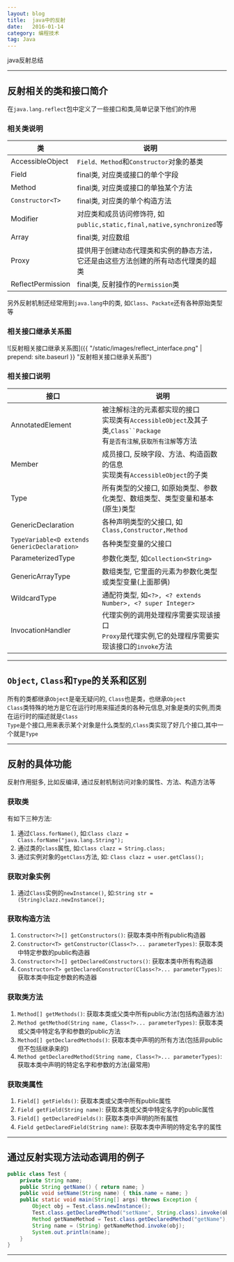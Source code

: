 ```yaml
---
layout: blog
title:  java中的反射
date:   2016-01-14
category: 编程技术
tag: Java
---
```

java反射总结



*****
## 反射相关的类和接口简介
在`java.lang.reflect`包中定义了一些接口和类,简单记录下他们的作用

### 相关类说明

| 类                    | 说明            |
|-------------------------|---------------------|
| AccessibleObject        | `Field、Method`和`Constructor`对象的基类 |
| Field                   | final类, 对应类或接口的单个字段 |
| Method                  | final类, 对应类或接口的单独某个方法 |
| `Constructor<T>`        | final类, 对应类的单个构造方法 |
| Modifier                | 对应类和成员访问修饰符, 如`public,static,final,native,synchronized`等 |
| Array                   | final类, 对应数组 |
| Proxy                   | 提供用于创建动态代理类和实例的静态方法，它还是由这些方法创建的所有动态代理类的超类 |
| ReflectPermission       | final类, 反射操作的`Permission`类 |
另外反射机制还经常用到`java.lang`中的类, 如`Class`、`Packate`还有各种原始类型等

### 相关接口继承关系图
![反射相关接口继承关系图]({{ "/static/images/reflect_interface.png"  | prepend: site.baseurl }} "反射相关接口继承关系图")
### 相关接口说明

| 接口                    | 说明            |
|-------------------------|---------------------|
| AnnotatedElement        | 被注解标注的元素都实现的接口<br> 实现类有`AccessibleObject`及其子类,`Class``Package`<br> 有`是否有注解`,`获取所有注解`等方法 |
| Member                  | 成员接口, 反映字段、方法、构造函数的信息<br> 实现类有`AccessibleObject`的子类 |
| Type                    | 所有类型的父接口, 如原始类型、参数化类型、数组类型、类型变量和基本(原生)类型 |
| GenericDeclaration      | 各种声明类型的父接口, 如`Class,Constructor,Method` |
| `TypeVariable<D extends GenericDeclaration>` | 各种类型变量的父接口 |
| ParameterizedType       | 参数化类型, 如`Collection<String>`  |
| GenericArrayType        | 数组类型, 它里面的元素为参数化类型或类型变量(上面那俩)  |
| WildcardType            | 通配符类型, 如`<?>, <? extends Number>, <? super Integer>`|
| InvocationHandler       | 代理实例的调用处理程序需要实现该接口<br> `Proxy`是代理实例,它的处理程序需要实现该接口的`invoke`方法 |

*****
## `Object`, `Class`和`Type`的关系和区别
所有的类都继承`Object`是毫无疑问的, `Class`也是类，也继承`Object`  
`Class`类特殊的地方是它在运行时用来描述类的各种元信息,对象是类的实例,而类在运行时的描述就是`Class`  
`Type`是个接口,用来表示某个对象是什么类型的,`Class`类实现了好几个接口,其中一个就是`Type`


*****
## 反射的具体功能
反射作用挺多, 比如反编译, 通过反射机制访问对象的属性、方法、构造方法等
### 获取类
有如下三种方法:
1. 通过`Class.forName()`, 如:`Class clazz = Class.forName("java.lang.String");`
2. 通过类的`class`属性, 如:`Class clazz = String.class;`
3. 通过实例对象的`getClass`方法, 如: `Class clazz = user.getClass();`

### 获取对象实例
1. 通过`Class`实例的`newInstance()`, 如:`String str = (String)clazz.newInstance();`

### 获取构造方法
1. `Constructor<?>[] getConstructors()`: 获取本类中所有public构造器
2. `Constructor<T> getConstructor(Class<?>... parameterTypes)`: 获取本类中特定参数的public构造器
3. `Constructor<?>[] getDeclaredConstructors()`: 获取本类中所有构造器
4. `Constructor<T> getDeclaredConstructor(Class<?>... parameterTypes)`: 获取本类中指定参数的构造器

### 获取类方法
1. `Method[] getMethods()`: 获取本类或父类中所有public方法(包括构造器方法)
2. `Method getMethod(String name, Class<?>... parameterTypes)`: 获取本类或父类中特定名字和参数的public方法
3. `Method[] getDeclaredMethods()`: 获取本类中声明的所有方法(包括非public但不包括继承来的)
4. `Method getDeclaredMethod(String name, Class<?>... parameterTypes)`: 获取本类中声明的特定名字和参数的方法(最常用)

### 获取类属性
1. `Field[] getFields()`: 获取本类或父类中所有public属性
2. `Field getField(String name)`: 获取本类或父类中特定名字的public属性
3. `Field[] getDeclaredFields()`: 获取本类中声明的所有属性
4. `Field getDeclaredField(String name)`: 获取本类中声明的特定名字的属性

*****
## 通过反射实现方法动态调用的例子

```java
public class Test {
    private String name;
    public String getName() { return name; }
    public void setName(String name) { this.name = name; }
    public static void main(String[] args) throws Exception {
        Object obj = Test.class.newInstance();
        Test.class.getDeclaredMethod("setName", String.class).invoke(obj, "Tom");
        Method getNameMethod = Test.class.getDeclaredMethod("getName");
        String name = (String) getNameMethod.invoke(obj);
        System.out.println(name);
    }
}
```

*****
